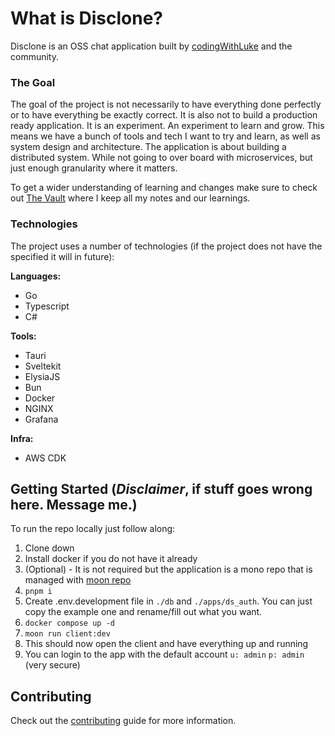 # What is Disclone?

Disclone is an OSS chat application built by [codingWithLuke](https://www.twitch.tv/codingwithluke) and the community.

### The Goal

The goal of the project is not necessarily to have everything done perfectly or to have everything be exactly correct.
It is also not to build a production ready application. It is an experiment. An experiment to learn and grow.
This means we have a bunch of tools and tech I want to try and learn, as well as system design and architecture.
The application is about building a distributed system. While not going to over board with microservices, but just
enough granularity where it matters.

To get a wider understanding of learning and changes make sure to check
out [The Vault](https://github.com/codewith-luke/the-vault) where I keep all my notes and our learnings.

### Technologies

The project uses a number of technologies (if the project does not have the specified it will in future):

**Languages:**

- Go
- Typescript
- C#

**Tools:**

- Tauri
- Sveltekit
- ElysiaJS
- Bun
- Docker
- NGINX
- Grafana

**Infra:**

- AWS CDK

## Getting Started (*Disclaimer*, if stuff goes wrong here. Message me.)

To run the repo locally just follow along:

1. Clone down
2. Install docker if you do not have it already
3. (Optional) - It is not required but the application is a mono repo that is managed
   with [moon repo](https://moonrepo.dev/)
4. `pnpm i`
5. Create .env.development file in `./db` and `./apps/ds_auth`. You can just copy the example one and rename/fill out
   what you want.
4. `docker compose up -d`
5. `moon run client:dev`
6. This should now open the client and have everything up and running
7. You can login to the app with the default account `u: admin` `p: admin` (very secure)

## Contributing

Check out the [contributing](./CONTRIBUTING.md) guide for more information.

